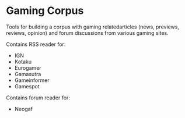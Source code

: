 # Gaming Corpus

Tools for building a corpus with gaming relatedarticles (news, previews, reviews, opinion) 
and forum discussions from various gaming sites.

Contains RSS reader for:
* IGN
* Kotaku
* Eurogamer
* Gamasutra
* Gameinformer
* Gamespot

Contains forum reader for:
* Neogaf